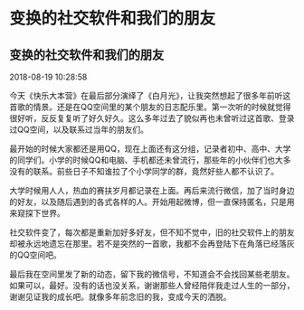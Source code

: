 # 变换的社交软件和我们的朋友

## 变换的社交软件和我们的朋友 <a id="t_bc9683650102z1as"></a>

2018-08-19 10:28:58

今天《快乐大本营》在最后部分演绎了《白月光》，让我突然想起了很多年前听这首歌的情景。还是在QQ空间里的某个朋友的日志配乐里。第一次听的时候就觉得很好听，反反复复听了好久好久。这么多年过去了貌似再也未曾听过这首歌、登录过QQ空间，以及联系过当年的朋友们。

最开始的时候大家都还是用QQ，现在上面还有这分组，记录者初中、高中、大学的同学们。小学的时候QQ和电脑、手机都还未曾流行，那些年的小伙伴们也大多没有的联系。前些日子不知谁拉了个小学同学的群，竟然好些人都不认识了。

大学时候用人人，热血的赛扶岁月都记录在上面。再后来流行微信，加了当时身边的好友，以及随后遇到的各式各样的人。开始用起微博，但一直保持匿名，只是用来窥探下世界。

社交软件变了，每次都是重新加好多好友，但不知不觉中，旧的社交软件上的朋友却被永远地遗忘在那里。若不是突然的一首歌，我都不会再登陆下在角落已经落灰的QQ空间吧。

最后我在空间里发了新的动态，留下我的微信号，不知道会不会找回某些老朋友。如果可以，最好。没有的话也没关系，谢谢那些人曾经陪伴我走过人生的一部分，谢谢见证我的成长吧。就像多年前念旧的我，变成今天的洒脱。

